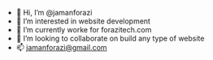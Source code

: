 - 👋 Hi, I’m @jamanforazi
- 👀 I’m interested in website development
- 🌱 I’m currently worke for forazitech.com
- 💞️ I’m looking to collaborate on build any type of website
- 📫 jamanforazi@gmail.com

<!---
jamanforazi/jamanforazi is a ✨ special ✨ repository because its `README.md` (this file) appears on your GitHub profile.
You can click the Preview link to take a look at your changes.
--->
